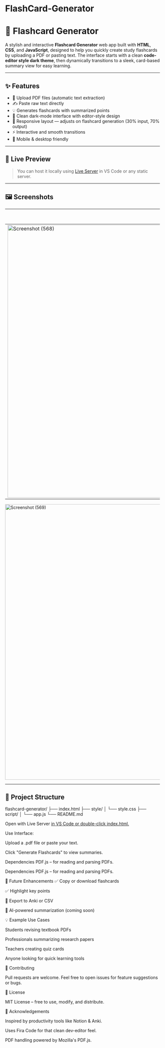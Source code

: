 # FlashCard-Generator
# 🧠 Flashcard Generator

A stylish and interactive **Flashcard Generator** web app built with **HTML**, **CSS**, and **JavaScript**, designed to help you quickly create study flashcards by uploading a PDF or pasting text. The interface starts with a clean **code-editor style dark theme**, then dynamically transitions to a sleek, card-based summary view for easy learning.

---

## ✨ Features

- 📁 Upload PDF files (automatic text extraction)
- ✍️ Paste raw text directly
- 💡 Generates flashcards with summarized points
- 🎯 Clean dark-mode interface with editor-style design
- 🧩 Responsive layout — adjusts on flashcard generation (30% input, 70% output)
- ⚡ Interactive and smooth transitions
- 📱 Mobile & desktop friendly

---

## 🚀 Live Preview

> You can host it locally using [Live Server](https://marketplace.visualstudio.com/items?itemName=ritwickdey.LiveServer) in VS Code or any static server.

---

## 🖼️ Screenshots

| Initial Editor Mode | Flashcards View |
|---------------------|-----------------|
| <img width="1694" height="885" alt="Screenshot (568)" src="https://github.com/user-attachments/assets/ebda978c-f0cd-4a57-a2f3-1aec587b9b69" />
 <img width="1890" height="894" alt="Screenshot (569)" src="https://github.com/user-attachments/assets/2a33114c-28e5-4e69-ac7d-1d798e012625" />


---

## 📂 Project Structure

flashcard-generator/
├── index.html
├── style/
│ └── style.css
├── script/
│ └── app.js
└── README.md

Open with Live Server [in VS Code or double-click index.html.](http://127.0.0.1:5500/index.html)

Use Interface:

Upload a .pdf file or paste your text.

Click "Generate Flashcards" to view summaries.

 Dependencies
PDF.js – for reading and parsing PDFs.

 Dependencies
PDF.js – for reading and parsing PDFs.

📌 Future Enhancements
✅ Copy or download flashcards

✅ Highlight key points

🔲 Export to Anki or CSV

🔲 AI-powered summarization (coming soon)

💡 Example Use Cases


Students revising textbook PDFs



Professionals summarizing research papers



Teachers creating quiz cards



Anyone looking for quick learning tools


🤝 Contributing


Pull requests are welcome. Feel free to open issues for feature suggestions or bugs.

📄 License


MIT License – free to use, modify, and distribute.

🙌 Acknowledgements


Inspired by productivity tools like Notion & Anki.


Uses Fira Code for that clean dev-editor feel.


PDF handling powered by Mozilla's PDF.js.

